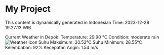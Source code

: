 # My Project

This content is dynamically generated in Indonesian Time: 2023-12-28 19:27:13 WIB


Current Weather in Depok:
Temperature: 29.90 °C
Condition: moderate rain
![Weather Icon](http://openweathermap.org/img/w/.png)
Suhu Maksimum: 30.52°C
Suhu Minimum: 28.55°C
Kelembaban: 92%
Kecepatan Angin: 1.54 m/s
